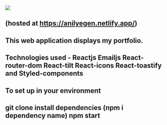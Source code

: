 <img src="https://user-images.githubusercontent.com/60621490/167270924-43b394d0-d749-4b22-8408-db07c7e5c590.PNG" />

## (hosted at https://anilyegen.netlify.app/)


## This web application displays my portfolio.

## Technologies used - Reactjs  Emailjs React-router-dom React-tilt React-icons React-toastify and Styled-components

## To set up in your environment

## git clone install dependencies (npm i dependency name) npm start
